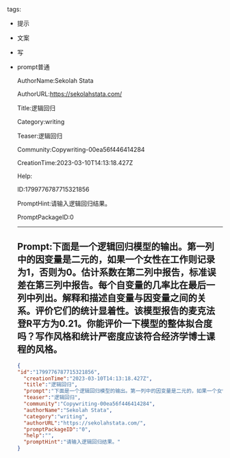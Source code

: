   tags: 
- 提示
- 文案
- 写
- prompt普通

  AuthorName:Sekolah Stata

  AuthorURL:https://sekolahstata.com/

  Title:逻辑回归

  Category:writing

  Teaser:逻辑回归

  Community:Copywriting-00ea56f446414284

  CreationTime:2023-03-10T14:13:18.427Z

  Help:

  ID:1799776787715321856

  PromptHint:请输入逻辑回归结果。

  PromptPackageID:0

  ---

  ## Prompt:下面是一个逻辑回归模型的输出。第一列中的因变量是二元的，如果一个女性在工作则记录为1，否则为0。估计系数在第二列中报告，标准误差在第三列中报告。每个自变量的几率比在最后一列中列出。解释和描述自变量与因变量之间的关系。评价它们的统计显着性。该模型报告的麦克法登R平方为0.21。你能评价一下模型的整体拟合度吗？写作风格和统计严密度应该符合经济学博士课程的风格。

  ```json
  {
  "id":"1799776787715321856",
    "creationTime":"2023-03-10T14:13:18.427Z",
    "title":"逻辑回归",
    "prompt":"下面是一个逻辑回归模型的输出。第一列中的因变量是二元的，如果一个女性在工作则记录为1，否则为0。估计系数在第二列中报告，标准误差在第三列中报告。每个自变量的几率比在最后一列中列出。解释和描述自变量与因变量之间的关系。评价它们的统计显着性。该模型报告的麦克法登R平方为0.21。你能评价一下模型的整体拟合度吗？写作风格和统计严密度应该符合经济学博士课程的风格。",
    "teaser":"逻辑回归",
    "community":"Copywriting-00ea56f446414284",
    "authorName":"Sekolah Stata",
    "category":"writing",
    "authorURL":"https://sekolahstata.com/",
    "promptPackageID":"0",
    "help":"",
    "promptHint":"请输入逻辑回归结果。"
  }
  ```
